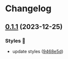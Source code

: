 # Changelog

## [0.1.1](https://github.com/hbstack/syntax-highlighting/compare/styles/perldoc/v0.1.0...styles/perldoc/v0.1.1) (2023-12-25)


### Styles 🎨

* update styles ([9468e5d](https://github.com/hbstack/syntax-highlighting/commit/9468e5d054f6c1775a1966bcf308506cebd2f804))
